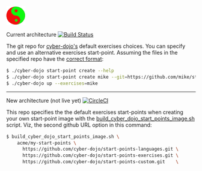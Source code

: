 
<img src="https://raw.githubusercontent.com/cyber-dojo/nginx/master/images/home_page_logo.png" alt="cyber-dojo yin/yang logo" width="50px" height="50px"/>

Current architecture
[![Build Status](https://travis-ci.org/cyber-dojo/start-points-exercises.svg?branch=master)](https://travis-ci.org/cyber-dojo/start-points-exercises)

The git repo for [cyber-dojo's](https://github.com/cyber-dojo/web)
default exercises choices.
You can specify and use an alternative exercises start-point.
Assuming the files in the specified repo have the
[correct format](http://blog.cyber-dojo.org/2016/08/creating-your-own-start-points.html):

```bash
$ ./cyber-dojo start-point create --help
$ ./cyber-dojo start-point create mike --git=https://github.com/mike/start-points-exercises.git
$ ./cyber-dojo up --exercises=mike
```

- - - -
New architecture (not live yet)
[![CircleCI](https://circleci.com/gh/cyber-dojo/start-points-exercises.svg?style=svg)](https://circleci.com/gh/cyber-dojo/start-points-exercises)

This repo specifies the the default exercises start-points when
creating your own start-point image with the
[build_cyber_dojo_start_points_image.sh](../build_cyber_dojo_start_point_image.sh)
script. Viz, the second github URL option in this command:

```bash
$ build_cyber_dojo_start_points_image.sh \
    acme/my-start-points \
      https://github.com/cyber-dojo/start-points-languages.git \
      https://github.com/cyber-dojo/start-points-exercises.git \
      https://github.com/cyber-dojo/start-points-custom.git    \
```
